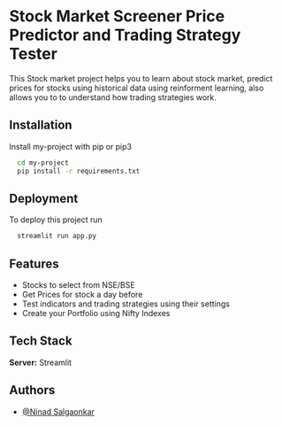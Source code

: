 
# Stock Market Screener Price Predictor and Trading Strategy Tester

This Stock market project helps you to learn about stock market, predict prices for stocks 
using historical data using reinforment learning, also allows you to to understand how trading
strategies work.

## Installation

Install my-project with pip or pip3

```bash
  cd my-project
  pip install -r requirements.txt
```
    
## Deployment

To deploy this project run

```bash
  streamlit run app.py
```


## Features

- Stocks to select from NSE/BSE
- Get Prices for stock a day before
- Test indicators and trading strategies using their settings
- Create your Portfolio using Nifty Indexes



## Tech Stack
**Server:** Streamlit


## Authors

- [@Ninad Salgaonkar](https://www.github.com/Nuke655)

